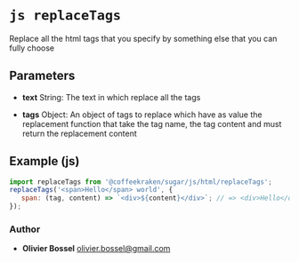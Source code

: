 


<!-- @namespace    sugar.js.html -->

# ```js replaceTags ```


Replace all the html tags that you specify by something else that you can fully choose

## Parameters

- **text**  String: The text in which replace all the tags

- **tags**  Object: An object of tags to replace which have as value the replacement function that take the tag name, the tag content and must return the replacement content



## Example (js)

```js
import replaceTags from '@coffeekraken/sugar/js/html/replaceTags';
replaceTags('<span>Hello</span> world', {
   span: (tag, content) => `<div>${content}</div>`; // => <div>Hello</div> world
});
```


### Author
- **Olivier Bossel** <a href="mailto:olivier.bossel@gmail.com">olivier.bossel@gmail.com</a> 



